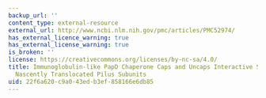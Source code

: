 ```yaml
---
backup_url: ''
content_type: external-resource
external_url: http://www.ncbi.nlm.nih.gov/pmc/articles/PMC52974/
has_external_licence_warning: true
has_external_license_warning: true
is_broken: ''
license: https://creativecommons.org/licenses/by-nc-sa/4.0/
title: Immunoglobulin-like PapD Chaperone Caps and Uncaps Interactive Surfaces of
  Nascently Translocated Pilus Subunits
uid: 22f6a620-c9a0-43ed-b3ef-858166e6db85
---
```

